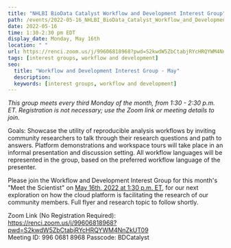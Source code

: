 ```yaml
---
title: "NHLBI BioData Catalyst Workflow and Development Interest Group"
path: /events/2022-05-16_NHLBI_BioData_Catalyst_Workflow_and_Development_Interest_Group
date: 2022-05-16
time: 1:30-2:30 pm EDT
display_date: Monday, May 16th
location: " "
url: https://renci.zoom.us/j/99606818968?pwd=S2kwdW5ZbCtabjRYcHRQYWM4NnZkUT09 
tags: [interest groups, workflow and development]
seo:
  title: "Workflow and Development Interest Group - May"
  description:
  keywords: [interest groups, workflow and development]
---
```


*This group meets every third Monday of the month, from 1:30 - 2:30 p.m. ET. Registration is not necessary; use the Zoom link or meeting details to join.*

Goals: Showcase the utility of reproducible analysis workflows by inviting community researchers to talk through their research questions and path to answers. Platform demonstrations and workspace tours will take place in an informal presentation and discussion setting. All workflow languages will be represented in the group, based on the preferred workflow language of the presenter.

Please join the Workflow and Development Interest Group for this month's "Meet the Scientist" on [May 16th, 2022 at 1:30 p.m. ET](https://renci.zoom.us/j/99606818968?pwd=S2kwdW5ZbCtabjRYcHRQYWM4NnZkUT09), for our next exploration on how the cloud platform is facilitating the research of our community members. Full flyer and research topic to follow shortly.

Zoom Link (No Registration Required): https://renci.zoom.us/j/99606818968?pwd=S2kwdW5ZbCtabjRYcHRQYWM4NnZkUT09  
Meeting ID: 996 0681 8968
Passcode: BDCatalyst